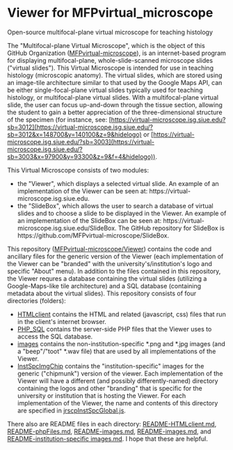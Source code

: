 # Viewer for MFPvirtual_microscope
Open-source multifocal-plane virtual microscope for teaching histology

The "Multifocal-plane Virtual Microscope", which is the object of this GitHub Organization ([MFPvirtual-microscope](https://github.com/MFPvirtual-microscope)), is an internet-based program for displaying multifocal-plane, whole-slide-scanned microscope slides ("virtual slides").  This Virtual Microscope is intended for use in teaching histology (microscopic anatomy).  The virtual slides, which are stored using an image-tile architecture similar to that used by the Google Maps API, can be either single-focal-plane virtual slides typically used for teaching histology, or multifocal-plane virtual slides.  With a multifocal-plane virtual slide, the user can focus up-and-down through the tissue section, allowing the student to gain a better appreciation of the three-dimensional structure of the specimen (for instance, see: [https://virtual-microscope.isg.siue.edu?sb=3012](https://virtual-microscope.isg.siue.edu/?sb=3012&x=148700&y=140100&z=9&hidelogo) or [https://virtual-microscope.isg.siue.edu/?sb=3003](https://virtual-microscope.isg.siue.edu/?sb=3003&x=97900&y=93300&z=9&f=4&hidelogo)).

This Virtual Microscope consists of two modules:
<ul><li>the "Viewer", which displays a selected virtual slide.  An example of an implementation of the Viewer can be seen at: https://virtual-microscope.isg.siue.edu.</li>
<li>the "SlideBox", which allows the user to search a database of virtual slides and to choose a slide to be displayed in the Viewer.  An example of an implementation of the SlideBox can be seen at:  https://virtual-microscope.isg.siue.edu/SlideBox.  The GitHub repository for SlideBox is https://github.com/MFPvirtual-microscope/SlideBox.</li>
</ul>

This repository ([MFPvirtual-microscope/Viewer](https://github.com/MFPvirtual-microscope/Viewer)) contains the code and ancillary files for the generic version of the Viewer (each implementation of the Viewer can be "branded" with the university's/institution's logo and specific "About" menu).  In addition to the files contained in this repository, the Viewer requres a database containing the virtual slides (utilizing a Google-Maps-like tile architecture) and a SQL database (containing metadata about the virtual slides).  This repository consists of four directories (folders):
* [HTMLclient](https://github.com/MFPvirtual-microscope/Viewer/tree/main/HTMLclient) contains the HTML and related (javascript, css) files that run in the client's internet browser.
* [PHP_SQL](https://github.com/MFPvirtual-microscope/Viewer/tree/main/PHP_SQL) contains the server-side PHP files that the Viewer uses to access the SQL database.
* [images](https://github.com/MFPvirtual-microscope/Viewer/tree/main/images) contains the non-institution-specific \*.png and \*.jpg images (and a "beep"/"toot" \*.wav file) that are used by all implementations of the Viewer.
* [InstSpcImgChip](https://github.com/MFPvirtual-microscope/Viewer/tree/main/InstSpcImgChip) contains the "institution-specific" images for the generic ("chipmunk") version of the viewer.  Each implementation of the Viewer will have a different (and possibly differently-named) directory containing the logos and other "branding" that is specific for the university or institution that is hosting the Viewer.  For each implementation of the Viewer, the name and contents of this directory are specified in [jrscpInstSpcGlobal.js](https://github.com/MFPvirtual-microscope/Viewer/blob/main/HTMLclient/jrscpInstSpcGlobal.js).

There also are README files in each directory:  [README-HTMLclient.md](https://github.com/MFPvirtual-microscope/Viewer/blob/main/HTMLclient/README-HTMLclient.md), [README-phpFiles.md](https://github.com/MFPvirtual-microscope/Viewer/blob/main/PHP_SQL/README-phpFiles.md), [README-images.md](https://github.com/MFPvirtual-microscope/Viewer), [README-images.md](https://github.com/MFPvirtual-microscope/Viewer/blob/main/images/README-images.md), and [README-institution-specific images.md](https://github.com/MFPvirtual-microscope/Viewer/blob/main/InstSpcImgChip/README-institution-specific%20images.md).  I hope that these are helpful.
